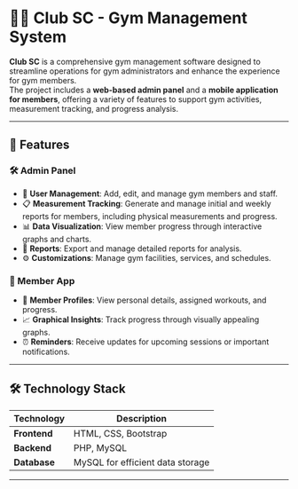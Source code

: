 # 🏋️‍♂️ Club SC - Gym Management System

**Club SC** is a comprehensive gym management software designed to streamline operations for gym administrators and enhance the experience for gym members.  
The project includes a **web-based admin panel** and a **mobile application for members**, offering a variety of features to support gym activities, measurement tracking, and progress analysis.

---

## 🚀 Features

### 🛠️ Admin Panel  
- 👤 **User Management**: Add, edit, and manage gym members and staff.  
- 📋 **Measurement Tracking**: Generate and manage initial and weekly reports for members, including physical measurements and progress.  
- 📊 **Data Visualization**: View member progress through interactive graphs and charts.  
- 📄 **Reports**: Export and manage detailed reports for analysis.  
- ⚙️ **Customizations**: Manage gym facilities, services, and schedules.  

### 📱 Member App  
- 👤 **Member Profiles**: View personal details, assigned workouts, and progress.  
- 📈 **Graphical Insights**: Track progress through visually appealing graphs.  
- ⏰ **Reminders**: Receive updates for upcoming sessions or important notifications.  

---

## 🛠️ Technology Stack  

| **Technology**   | **Description**                         |  
|-------------------|-----------------------------------------|  
| **Frontend**      | HTML, CSS, Bootstrap                   |  
| **Backend**       | PHP, MySQL                             |  
| **Database**      | MySQL for efficient data storage       |  

---
